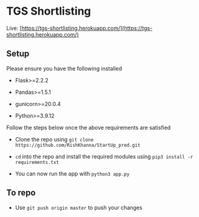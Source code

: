 # TGS Shortlisting

Live: [https://tgs-shortlisting.herokuapp.com/](https://tgs-shortlisting.herokuapp.com/)


## Setup

Please ensure you have the following installed

- Flask>=2.2.2

- Pandas>=1.5.1

- gunicorn>=20.0.4

- Python>=3.9.12

Follow the steps below once the above requirements are satisfied

- Clone the repo using `git clone https://github.com/RishKhanna/StartUp_pred.git`

- `cd` into the repo and install the required modules using `pip3 install -r requirements.txt`

- You can now run the app with `python3 app.py`

## To repo

- Use `git push origin master` to push your changes
